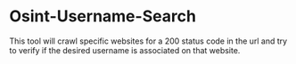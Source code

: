 # Osint-Username-Search
This tool will crawl specific websites for a 200 status code in the url and try to verify if the desired username is associated on that website.
